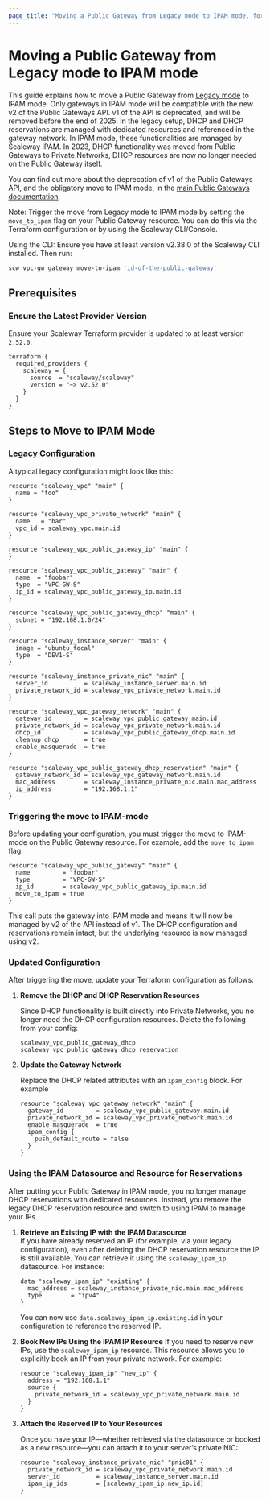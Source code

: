 ```yaml
---
page_title: "Moving a Public Gateway from Legacy mode to IPAM mode, for v2 compatibility"
---
```


# Moving a Public Gateway from Legacy mode to IPAM mode

This guide explains how to move a Public Gateway from [Legacy mode](https://www.scaleway.com/en/docs/public-gateways/concepts/#ipam) to IPAM mode. Only gateways in IPAM mode will be compatible with the new v2 of the Public Gateways API. v1 of the API is deprecated, and will be removed before the end of 2025.
In the legacy setup, DHCP and DHCP reservations are managed with dedicated resources and referenced in the gateway network.
In IPAM mode, these functionalities are managed by Scaleway IPAM.
In 2023, DHCP functionality was moved from Public Gateways to Private Networks, DHCP resources are now no longer needed on the Public Gateway itself.

You can find out more about the deprecation of v1 of the Public Gateways API, and the obligatory move to IPAM mode, in the [main Public Gateways documentation](https://www.scaleway.com/en/docs/public-gateways/).

Note:
Trigger the move from Legacy mode to IPAM mode by setting the `move_to_ipam` flag on your Public Gateway resource.
You can do this via the Terraform configuration or by using the Scaleway CLI/Console.

Using the CLI:
Ensure you have at least version v2.38.0 of the Scaleway CLI installed. Then run:

```bash
scw vpc-gw gateway move-to-ipam 'id-of-the-public-gateway'
```


## Prerequisites

### Ensure the Latest Provider Version

Ensure your Scaleway Terraform provider is updated to at least version `2.52.0`.

```hcl
terraform {
  required_providers {
    scaleway = {
      source  = "scaleway/scaleway"
      version = "~> v2.52.0"
    }
  }
}
```

## Steps to Move to IPAM Mode

### Legacy Configuration

A typical legacy configuration might look like this:

```hcl
resource "scaleway_vpc" "main" {
  name = "foo"
}

resource "scaleway_vpc_private_network" "main" {
  name   = "bar"
  vpc_id = scaleway_vpc.main.id
}

resource "scaleway_vpc_public_gateway_ip" "main" {
}

resource "scaleway_vpc_public_gateway" "main" {
  name  = "foobar"
  type  = "VPC-GW-S"
  ip_id = scaleway_vpc_public_gateway_ip.main.id
}

resource "scaleway_vpc_public_gateway_dhcp" "main" {
  subnet = "192.168.1.0/24"
}

resource "scaleway_instance_server" "main" {
  image = "ubuntu_focal"
  type  = "DEV1-S"
}

resource "scaleway_instance_private_nic" "main" {
  server_id          = scaleway_instance_server.main.id
  private_network_id = scaleway_vpc_private_network.main.id
}

resource "scaleway_vpc_gateway_network" "main" {
  gateway_id         = scaleway_vpc_public_gateway.main.id
  private_network_id = scaleway_vpc_private_network.main.id
  dhcp_id            = scaleway_vpc_public_gateway_dhcp.main.id
  cleanup_dhcp       = true
  enable_masquerade  = true
}

resource "scaleway_vpc_public_gateway_dhcp_reservation" "main" {
  gateway_network_id = scaleway_vpc_gateway_network.main.id
  mac_address        = scaleway_instance_private_nic.main.mac_address
  ip_address         = "192.168.1.1"
}
```

### Triggering the move to IPAM-mode

Before updating your configuration, you must trigger the move to IPAM-mode on the Public Gateway resource. For example, add the `move_to_ipam` flag:

```hcl
resource "scaleway_vpc_public_gateway" "main" {
  name         = "foobar"
  type         = "VPC-GW-S"
  ip_id        = scaleway_vpc_public_gateway_ip.main.id
  move_to_ipam = true
}
```

This call puts the gateway into IPAM mode and means it will now be managed by v2 of the API instead of v1. The DHCP configuration and reservations remain intact, but the underlying resource is now managed using v2.

### Updated Configuration

After triggering the move, update your Terraform configuration as follows:

1. **Remove the DHCP and DHCP Reservation Resources**

    Since DHCP functionality is built directly into Private Networks, you no longer need the DHCP configuration resources. Delete the following from your config:

    `scaleway_vpc_public_gateway_dhcp`
    `scaleway_vpc_public_gateway_dhcp_reservation`

2. **Update the Gateway Network**

    Replace the DHCP related attributes with an `ipam_config` block. For example

    ```hcl
    resource "scaleway_vpc_gateway_network" "main" {
      gateway_id         = scaleway_vpc_public_gateway.main.id
      private_network_id = scaleway_vpc_private_network.main.id
      enable_masquerade  = true
      ipam_config {
        push_default_route = false
      }
    }
    ```

### Using the IPAM Datasource and Resource for Reservations

After putting your Public Gateway in IPAM mode, you no longer manage DHCP reservations with dedicated resources.
Instead, you remove the legacy DHCP reservation resource and switch to using IPAM to manage your IPs.

1. **Retrieve an Existing IP with the IPAM Datasource**  
   If you have already reserved an IP (for example, via your legacy configuration), even after deleting the DHCP reservation resource the IP is still available. You can retrieve it using the `scaleway_ipam_ip` datasource. For instance:

   ```hcl
   data "scaleway_ipam_ip" "existing" {
     mac_address = scaleway_instance_private_nic.main.mac_address
     type        = "ipv4"
   }
   ```

   You can now use `data.scaleway_ipam_ip.existing.id` in your configuration to reference the reserved IP.

2. **Book New IPs Using the IPAM IP Resource**
   If you need to reserve new IPs, use the `scaleway_ipam_ip` resource. This resource allows you to explicitly book an IP from your private network. For example:

   ```hcl
   resource "scaleway_ipam_ip" "new_ip" {
     address = "192.168.1.1"
     source {
       private_network_id = scaleway_vpc_private_network.main.id
     }
   }
   ```

3. **Attach the Reserved IP to Your Resources**

   Once you have your IP—whether retrieved via the datasource or booked as a new resource—you can attach it to your server’s private NIC:

   ```hcl
   resource "scaleway_instance_private_nic" "pnic01" {
     private_network_id = scaleway_vpc_private_network.main.id
     server_id          = scaleway_instance_server.main.id
     ipam_ip_ids        = [scaleway_ipam_ip.new_ip.id]
   }
   ```
